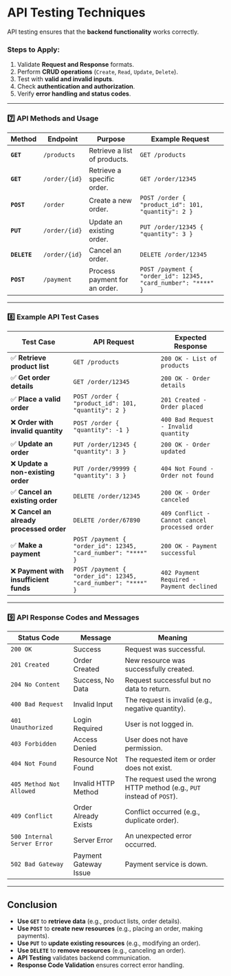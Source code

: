 # API Testing Techniques
API testing ensures that the **backend functionality** works correctly.

### **Steps to Apply:**
1. Validate **Request and Response** formats.
2. Perform **CRUD operations** (`Create`, `Read`, `Update`, `Delete`).
3. Test with **valid and invalid inputs**.
4. Check **authentication and authorization**.
5. Verify **error handling and status codes**.

---

### **7️⃣ API Methods and Usage**
| **Method** | **Endpoint** | **Purpose** | **Example Request** |
|-----------|------------|------------|------------------|
| **`GET`** | `/products` | Retrieve a list of products. | `GET /products` |
| **`GET`** | `/order/{id}` | Retrieve a specific order. | `GET /order/12345` |
| **`POST`** | `/order` | Create a new order. | `POST /order { "product_id": 101, "quantity": 2 }` |
| **`PUT`** | `/order/{id}` | Update an existing order. | `PUT /order/12345 { "quantity": 3 }` |
| **`DELETE`** | `/order/{id}` | Cancel an order. | `DELETE /order/12345` |
| **`POST`** | `/payment` | Process payment for an order. | `POST /payment { "order_id": 12345, "card_number": "****" }` |

---

### **8️⃣ Example API Test Cases**
| **Test Case** | **API Request** | **Expected Response** |
|--------------|----------------|----------------------|
| ✅ **Retrieve product list** | `GET /products` | `200 OK - List of products` |
| ✅ **Get order details** | `GET /order/12345` | `200 OK - Order details` |
| ✅ **Place a valid order** | `POST /order { "product_id": 101, "quantity": 2 }` | `201 Created - Order placed` |
| ❌ **Order with invalid quantity** | `POST /order { "quantity": -1 }` | `400 Bad Request - Invalid quantity` |
| ✅ **Update an order** | `PUT /order/12345 { "quantity": 3 }` | `200 OK - Order updated` |
| ❌ **Update a non-existing order** | `PUT /order/99999 { "quantity": 3 }` | `404 Not Found - Order not found` |
| ✅ **Cancel an existing order** | `DELETE /order/12345` | `200 OK - Order canceled` |
| ❌ **Cancel an already processed order** | `DELETE /order/67890` | `409 Conflict - Cannot cancel processed order` |
| ✅ **Make a payment** | `POST /payment { "order_id": 12345, "card_number": "****" }` | `200 OK - Payment successful` |
| ❌ **Payment with insufficient funds** | `POST /payment { "order_id": 12345, "card_number": "****" }` | `402 Payment Required - Payment declined` |

---

### **9️⃣ API Response Codes and Messages**
| **Status Code** | **Message** | **Meaning** |
|---------------|------------|------------|
| `200 OK` | Success | Request was successful. |
| `201 Created` | Order Created | New resource was successfully created. |
| `204 No Content` | Success, No Data | Request successful but no data to return. |
| `400 Bad Request` | Invalid Input | The request is invalid (e.g., negative quantity). |
| `401 Unauthorized` | Login Required | User is not logged in. |
| `403 Forbidden` | Access Denied | User does not have permission. |
| `404 Not Found` | Resource Not Found | The requested item or order does not exist. |
| `405 Method Not Allowed` | Invalid HTTP Method | The request used the wrong HTTP method (e.g., `PUT` instead of `POST`). |
| `409 Conflict` | Order Already Exists | Conflict occurred (e.g., duplicate order). |
| `500 Internal Server Error` | Server Error | An unexpected error occurred. |
| `502 Bad Gateway` | Payment Gateway Issue | Payment service is down. |

---

## **Conclusion**
- **Use `GET`** to **retrieve data** (e.g., product lists, order details).
- **Use `POST`** to **create new resources** (e.g., placing an order, making payments).
- **Use `PUT`** to **update existing resources** (e.g., modifying an order).
- **Use `DELETE`** to **remove resources** (e.g., canceling an order).
- **API Testing** validates backend communication.
- **Response Code Validation** ensures correct error handling.
